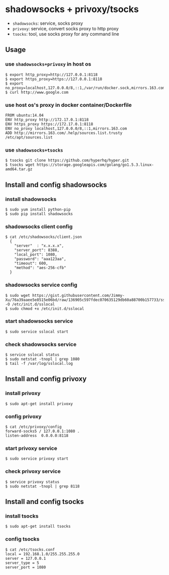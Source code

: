 # shadowsocks + privoxy/tsocks

- `shadowsocks`: service, socks proxy
- `privoxy`: service, convert socks proxy to http proxy
- `tsocks`: tool, use socks proxy for any command line

## Usage

### use `shadowsocks+privoxy` in host os
```
$ export http_proxy=http://127.0.0.1:8118
$ export https_proxy=https://127.0.0.1:8118
$ export no_proxy=localhost,127.0.0.0/8,::1,/var/run/docker.sock,mirrors.163.com,ruby.taobao.org,192.168.1.137
$ curl http://www.google.com
```

### use host os's proxy in docker container/Dockerfile
```
FROM ubuntu:14.04
ENV http_proxy http://172.17.0.1:8118
ENV https_proxy https://172.17.0.1:8118
ENV no_proxy localhost,127.0.0.0/8,::1,mirrors.163.com
ADD http://mirrors.163.com/.help/sources.list.trusty /etc/apt/sources.list
```

### use `shadowsocks+tsocks`
```
$ tsocks git clone https://github.com/hyperhq/hyper.git
$ tsocks wget https://storage.googleapis.com/golang/go1.5.3.linux-amd64.tar.gz
```

## Install and config shadowsocks

### install shadowsocks
```
$ sudo yum install python-pip
$ sudo pip install shadowsocks
```

### shadowsocks client config
```
$ cat /etc/shadowsocks/client.json 
  {
    "server"  : "x.x.x.x",
    "server_port": 8388,
    "local_port": 1080,
    "password": "aaa123aa",
    "timeout": 600,
    "method": "aes-256-cfb"
  }
```

### shadowsocks service config
```
$ sudo wget https://gist.githubusercontent.com/Jimmy-Xu/76a39aaee5e8515e06bd/raw/136905c597fdec070635129db60a88700b157733/sslocal -O /etc/init.d/sslocal
$ sudo chmod +x /etc/init.d/sslocal
```

### start shadowsocks service
```
$ sudo service sslocal start
```

### check shadowsocks service
```
$ service sslocal status
$ sudo netstat -tnopl | grep 1080
$ tail -f /var/log/sslocal.log
```

## Install and config privoxy

### install privoxy
```
$ sudo apt-get install privoxy
```

### config privoxy
```
$ cat /etc/privoxy/config
forward-socks5 / 127.0.0.1:1080 .
listen-address  0.0.0.0:8118
```
### start privoxy service
```
$ sudo service privoxy start
```

### check privoxy service
```
$ service privoxy status
$ sudo netstat -tnopl | grep 8118
```

## Install and config tsocks

### install tsocks
```
$ sudo apt-get install tsocks
```

### config tsocks
```
$ cat /etc/tsocks.conf
local = 192.168.1.0/255.255.255.0
server = 127.0.0.1
server_type = 5
server_port = 1080
``` 
